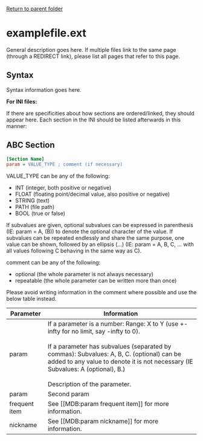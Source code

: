 [Return to parent folder](..)

# examplefile.ext

General description goes here. If multiple files link to the same page (through a REDIRECT link), please list all pages that refer to this page.

## Syntax

Syntax information goes here.

**For INI files:**

If there are specificities about how sections are ordered/linked, they should appear here. Each section in the INI should be listed afterwards in this manner:

## ABC Section

```ini
[Section Name]
param = VALUE_TYPE ; comment (if necessary)

```
VALUE_TYPE can be any of the following:
* INT (integer, both positive or negative)
* FLOAT (floating point/decimal value, also positive or negative)
* STRING (text)
* PATH (file path)
* BOOL (true or false)

If subvalues are given, optional subvalues can be expressed in parenthesis (IE: param = A, (B)) to denote the optional character of the value. If subvalues can be repeated endlessly and share the same purpose, one value can be shown, followed by an ellipsis (...) (IE: param = A, B, C, ... with all values following C behaving in the same way as C).

comment can be any of the following:
* optional (the whole parameter is not always necessary)
* repeatable (the whole parameter can be written more than once)

Please avoid writing information in the comment where possible and use the below table instead.

| Parameter     | Information                                                                                                                                                                                                                                                                                                    |
| ------------- | -------------------------------------------------------------------------------------------------------------------------------------------------------------------------------------------------------------------------------------------------------------------------------------------------------------- |
| param         | If a parameter is a number: Range: X to Y (use +-infty for no limit, say -infty to 0).<br/><br/>If a parameter has subvalues (separated by commas): Subvalues: A, B, C. (optional) can be added to any value to denote it is not necessary (IE Subvalues: A (optional), B.)<br/><br/>Description of the parameter. |
| param         | Second param                                                                                                                                                                                                                                                                                                   |
| frequent item | See [[MDB:param frequent item]] for more information.                                                                                                                                                                                                                                                          |
| nickname      | See [[MDB:param nickname]] for more information.                                                                                                                                                                                                                                                               |
